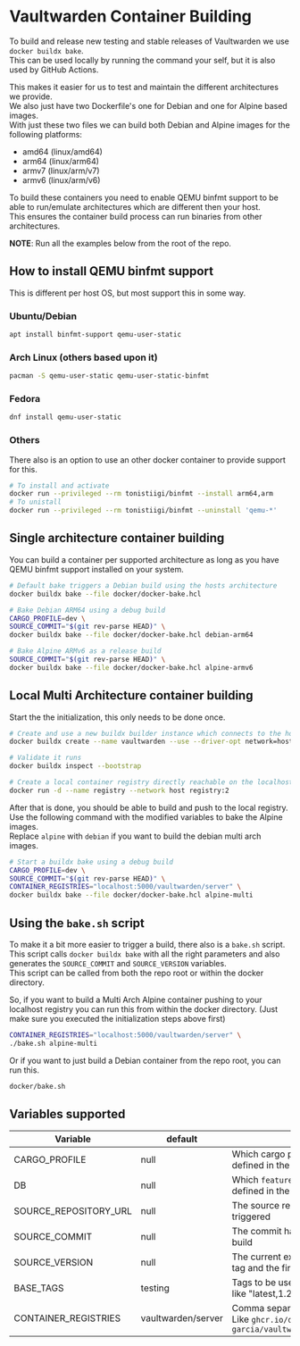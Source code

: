 # Vaultwarden Container Building

To build and release new testing and stable releases of Vaultwarden we use `docker buildx bake`.<br>
This can be used locally by running the command your self, but it is also used by GitHub Actions.

This makes it easier for us to test and maintain the different architectures we provide.<br>
We also just have two Dockerfile's one for Debian and one for Alpine based images.<br>
With just these two files we can build both Debian and Alpine images for the following platforms:
 - amd64 (linux/amd64)
 - arm64 (linux/arm64)
 - armv7 (linux/arm/v7)
 - armv6 (linux/arm/v6)

To build these containers you need to enable QEMU binfmt support to be able to run/emulate architectures which are different then your host.<br>
This ensures the container build process can run binaries from other architectures.<br>

**NOTE**: Run all the examples below from the root of the repo.<br>


## How to install QEMU binfmt support

This is different per host OS, but most support this in some way.<br>

### Ubuntu/Debian
```bash
apt install binfmt-support qemu-user-static
```

### Arch Linux (others based upon it)
```bash
pacman -S qemu-user-static qemu-user-static-binfmt
```

### Fedora
```bash
dnf install qemu-user-static
```

### Others
There also is an option to use an other docker container to provide support for this.
```bash
# To install and activate
docker run --privileged --rm tonistiigi/binfmt --install arm64,arm
# To unistall
docker run --privileged --rm tonistiigi/binfmt --uninstall 'qemu-*'
```


## Single architecture container building

You can build a container per supported architecture as long as you have QEMU binfmt support installed on your system.<br>

```bash
# Default bake triggers a Debian build using the hosts architecture
docker buildx bake --file docker/docker-bake.hcl

# Bake Debian ARM64 using a debug build
CARGO_PROFILE=dev \
SOURCE_COMMIT="$(git rev-parse HEAD)" \
docker buildx bake --file docker/docker-bake.hcl debian-arm64

# Bake Alpine ARMv6 as a release build
SOURCE_COMMIT="$(git rev-parse HEAD)" \
docker buildx bake --file docker/docker-bake.hcl alpine-armv6
```


## Local Multi Architecture container building

Start the the initialization, this only needs to be done once.

```bash
# Create and use a new buildx builder instance which connects to the host network
docker buildx create --name vaultwarden --use --driver-opt network=host

# Validate it runs
docker buildx inspect --bootstrap

# Create a local container registry directly reachable on the localhost
docker run -d --name registry --network host registry:2
```

After that is done, you should be able to build and push to the local registry.<br>
Use the following command with the modified variables to bake the Alpine images.<br>
Replace `alpine` with `debian` if you want to build the debian multi arch images.

```bash
# Start a buildx bake using a debug build
CARGO_PROFILE=dev \
SOURCE_COMMIT="$(git rev-parse HEAD)" \
CONTAINER_REGISTRIES="localhost:5000/vaultwarden/server" \
docker buildx bake --file docker/docker-bake.hcl alpine-multi
```

## Using the `bake.sh` script

To make it a bit more easier to trigger a build, there also is a `bake.sh` script.<br>
This script calls `docker buildx bake` with all the right parameters and also generates the `SOURCE_COMMIT` and `SOURCE_VERSION` variables.<br>
This script can be called from both the repo root or within the docker directory.

So, if you want to build a Multi Arch Alpine container pushing to your localhost registry you can run this from within the docker directory. (Just make sure you executed the initialization steps above first)
```bash
CONTAINER_REGISTRIES="localhost:5000/vaultwarden/server" \
./bake.sh alpine-multi
```

Or if you want to just build a Debian container from the repo root, you can run this.
```bash
docker/bake.sh
```

## Variables supported
| Variable              | default | description |
| --------------------- | ------------------ | ----------- |
| CARGO_PROFILE         | null               | Which cargo profile to use. `null` means what is defined in the Dockerfile                         |
| DB                    | null               | Which `features` to build. `null` means what is defined in the Dockerfile                          |
| SOURCE_REPOSITORY_URL | null               | The source repository form where this build is triggered                                           |
| SOURCE_COMMIT         | null               | The commit hash of the current commit for this build                                               |
| SOURCE_VERSION        | null               | The current exact tag of this commit, else the last tag and the first 8 chars of the source commit |
| BASE_TAGS             | testing            | Tags to be used. Can be a comma separated value like "latest,1.29.2"                               |
| CONTAINER_REGISTRIES  | vaultwarden/server | Comma separated value of container registries. Like `ghcr.io/dani-garcia/vaultwarden,docker.io/vaultwarden/server` |
